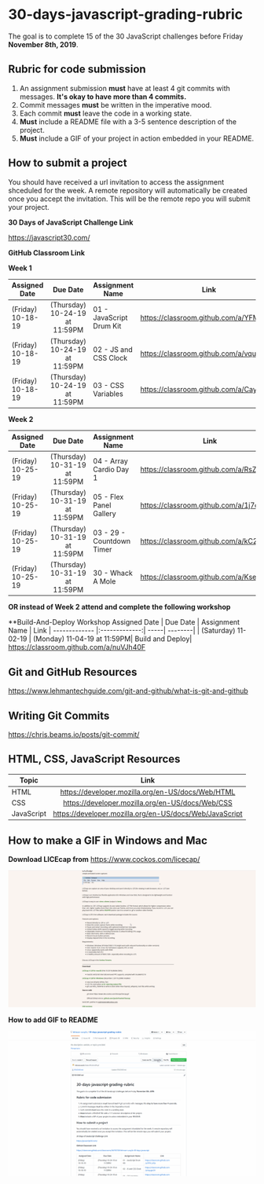# 30-days-javascript-grading-rubric

The goal is to complete 15 of the 30 JavaScript challenges before Friday **November 8th, 2019**.

## Rubric for code submission
 1. An assignment submission **must** have at least 4 git commits with messages. **It's okay to have more than 4 commits.**
 2. Commit messages **must** be written in the imperative mood.
 3. Each commit **must** leave the code in a working state.
 4. **Must** include a README file with a 3-5 sentence description of the project.
 5. **Must** include a GIF of your project in action embedded in your README.

  
  
  ## How to submit a project
  
  You should have received a url invitation to access the assignment shceduled for the week. A remote repository will automatically be created once you accept the invitation. This will be the remote repo you will submit your project.
 
 **30 Days of JavaScript Challenge Link**
 
 https://javascript30.com/
  
**GitHub Classroom Link**

**Week 1**

 Assigned Date        | Due Date         | Assignment Name  | Link
| ------------- |:-------------:| -----| --------|
| (Friday) 10-18-19  | (Thursday) 10-24-19 at 11:59PM| 01 - JavaScript Drum Kit | https://classroom.github.com/a/YFM_sIQx
| (Friday) 10-18-19  | (Thursday) 10-24-19 at 11:59PM| 02 - JS and CSS Clock | https://classroom.github.com/a/vqugxr24
| (Friday) 10-18-19  | (Thursday) 10-24-19 at 11:59PM| 03 - CSS Variables | https://classroom.github.com/a/Cayyxn9A


**Week 2**


   Assigned Date        | Due Date         | Assignment Name  | Link
 | ------------- |:-------------:| -----| --------|
| (Friday) 10-25-19  | (Thursday) 10-31-19 at 11:59PM| 04 - Array Cardio Day 1 | https://classroom.github.com/a/RsZBxju4
| (Friday) 10-25-19  | (Thursday) 10-31-19 at 11:59PM| 05 - Flex Panel Gallery | https://classroom.github.com/a/1j7qdXkO
| (Friday) 10-25-19  | (Thursday) 10-31-19 at 11:59PM| 03 - 29 - Countdown Timer | https://classroom.github.com/a/kC26tms-
| (Friday) 10-25-19  | (Thursday) 10-31-19 at 11:59PM| 30 - Whack A Mole | https://classroom.github.com/a/KseUQpYS

**OR instead of Week 2 attend and complete the following workshop**

**Build-And-Deploy Workshop
   Assigned Date        | Due Date         | Assignment Name  | Link
 | ------------- |:-------------:| -----| --------|
| (Saturday) 11-02-19  | (Monday) 11-04-19 at 11:59PM| Build and Deploy| https://classroom.github.com/a/nuVJh40F


## Git and GitHub Resources

https://www.lehmantechguide.com/git-and-github/what-is-git-and-github


## Writing Git Commits

https://chris.beams.io/posts/git-commit/


## HTML, CSS, JavaScript Resources

 Topic        | Link         |
| ------------- |:-------------:|
| HTML | https://developer.mozilla.org/en-US/docs/Web/HTML| 
| CSS | https://developer.mozilla.org/en-US/docs/Web/CSS | 
| JavaScript | https://developer.mozilla.org/en-US/docs/Web/JavaScript| 

## How to make a GIF in Windows and Mac ##

**Download LICEcap from** https://www.cockos.com/licecap/

![](GIFwithinGIF.gif)

**How to add GIF to README**

![](GIF.gif)





